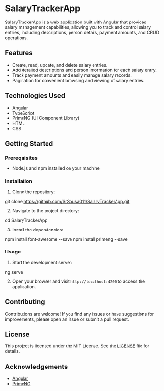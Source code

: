 # SalaryTrackerApp

SalaryTrackerApp is a web application built with Angular that provides salary management capabilities, allowing you to track and control salary entries, including descriptions, person details, payment amounts, and CRUD operations.

## Features

- Create, read, update, and delete salary entries.
- Add detailed descriptions and person information for each salary entry.
- Track payment amounts and easily manage salary records.
- Pagination for convenient browsing and viewing of salary entries.

## Technologies Used

- Angular
- TypeScript
- PrimeNG (UI Component Library)
- HTML
- CSS

## Getting Started

### Prerequisites

- Node.js and npm installed on your machine

### Installation

1. Clone the repository:

git clone https://github.com/SrSousa011/SalaryTrackerApp.git


2. Navigate to the project directory:

cd SalaryTrackerApp


3. Install the dependencies:

npm install font-awesome --save
npm install primeng --save

### Usage

1. Start the development server:

ng serve

2. Open your browser and visit `http://localhost:4200` to access the application.

## Contributing

Contributions are welcome! If you find any issues or have suggestions for improvements, please open an issue or submit a pull request.

## License

This project is licensed under the MIT License. See the [LICENSE](LICENSE) file for details.

## Acknowledgements

- [Angular](https://angular.io)
- [PrimeNG](https://www.primefaces.org/primeng)
